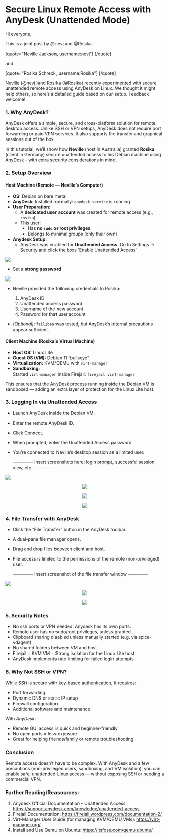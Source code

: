 #  Secure Linux Remote Access with AnyDesk (Unattended Mode)

Hi everyone,  

This is a joint post by @nevj and @Rosika

[quote="Neville Jackson, username:nevj"]
[/quote]

and

[quote="Rosika Schreck, username:Rosika"]
[/quote]

 Neville (@nevj )and Rosika (@Rosika) recently experimented with secure unattended remote access using AnyDesk on Linux. We thought it might help others, so here’s a detailed guide based on our setup. Feedback welcome!



### 1. Why AnyDesk?

AnyDesk offers a simple, secure, and cross-platform solution for remote desktop access. Unlike SSH or VPN setups, AnyDesk does not require port forwarding or paid VPN services. 
It also supports file transfer and graphical sessions out of the box.

In this tutorial, we’ll show how **Neville** (host in Australia) granted **Rosika** (client in Germany) secure unattended access to his Debian machine using AnyDesk - with extra security considerations in mind.



### 2. Setup Overview

####  Host Machine (Remote — Neville’s Computer)

- **OS:** Debian on bare metal  
- **AnyDesk:** Installed normally: `anydesk.service` is running  
- **User Preparation:**
  - A **dedicated user account** was created for remote access (e.g., `rosika`)
  - This user:
    - Has **no `sudo` or root privileges**
    - Belongs to minimal groups (only their own)
- **Anydesk Setup:**
  - AnyDesk was enabled for **Unattended Access**.
    Go to Settings -> Security and click the boxs 'Enable Unattended Access'
    <p align="center">
<img src="https://github.com/nevillejackson/Unix/blob/main/anydesk/unattendedbox.png?raw=true">
</p>

  - Set a **strong password**
  
    <p align="center">
<img src="https://github.com/nevillejackson/Unix/blob/main/anydesk/unattendedsetpassword.png?raw=true">
</p>

  - Neville provided the following credentials to Rosika:

    1. AnyDesk ID
    2. Unattended access password
    3. Username of the new account
    4. Password for that user account

- _(Optional)_: `fail2ban` was tested, but AnyDesk’s internal precautions appear sufficient.



#### Client Machine (Rosika’s Virtual Machine)

- **Host OS:** Linux Lite  
- **Guest OS (VM):** Debian 11 “bullseye”  
- **Virtualization:** KVM/QEMU with `virt-manager`  
- **Sandboxing:**  
  Started `virt-manager` inside Firejail:
  `firejail virt-manager`
  
This ensures that the AnyDesk process running inside the Debian VM is sandboxed — adding an extra layer of protection for the Linux Lite host.


### 3.  Logging In via Unattended Access


- Launch AnyDesk inside the Debian VM.
- Enter the remote AnyDesk ID.
- Click Connect.
- When prompted, enter the Unattended Access password.
- You’re connected to Neville’s desktop session as a limited user.

  ---------- Insert screenshots here: login prompt, successful session view, etc. ----------
  
  <p align="center">
<img src="https://github.com/nevillejackson/Unix/blob/main/anydesk/2enter_target_address.png?raw=true">
</p>

  
  <p align="center">
<img src="https://github.com/nevillejackson/Unix/blob/main/anydesk/2authorization_request.png?raw=true">
</p>

  <p align="center">
<img src="https://github.com/nevillejackson/Unix/blob/main/anydesk/2Nevilles_login_screen.png?raw=true">
</p>

<p align="center">
<img src="https://github.com/nevillejackson/Unix/blob/main/anydesk/2Nevillles_desktop.png?raw=true">
</p>

  
  
### 4.  File Transfer with AnyDesk  


- Click the “File Transfer” button in the AnyDesk toolbar.
- A dual-pane file manager opens.
- Drag and drop files between client and host.
- File access is limited to the permissions of the remote (non-privileged) user.

   ---------- Insert screenshot of the file transfer window ----------
   
   <p align="center">
<img src="https://github.com/nevillejackson/Unix/blob/main/anydesk/2anydesk_data_transfer_button.png?raw=true">
</p>
<p align="center">
<img src="https://github.com/nevillejackson/Unix/blob/main/anydesk/2anydesk_data_transfer_interface.png?raw=true">
</p>

<p align="center">
<img src="https://github.com/nevillejackson/Unix/blob/main/anydesk/2data_transfer_success.png?raw=true">
</p>


### 5. Security Notes


- No ssh ports or VPN needed.  Anydesk has its own ports.
- Remote user has no sudo/root privileges, unless granted.
- Clipboard sharing disabled unless manually started (e.g. via spice-vdagent)
- No shared folders between VM and host
- Firejail + KVM VM = Strong isolation for the Linux Lite host
- AnyDesk implements rate-limiting for failed login attempts


### 6. Why Not SSH or VPN?

While *SSH* is secure with key-based authentication, it requires:

- Port forwarding
- Dynamic DNS or static IP setup
- Firewall configuration
- Additional software and maintenance

With *AnyDesk*:

- Remote GUI access is quick and beginner-friendly
- No open ports = less exposure
- Great for helping friends/family or remote troubleshooting


### Conclusion

Remote access doesn’t have to be complex. 
With AnyDesk and a few precautions (non-privileged users, sandboxing, and VM isolation), you can 
enable safe, unattended Linux access — without exposing SSH or needing a commercial VPN.


### Further Reading/Reasources:

1. Anydesk Official Documentation – Unattended Access:
   https://support.anydesk.com/knowledge/unattended-access
2. Firejail Documentation:
   https://firejail.wordpress.com/documentation-2/
3. Virt-Manager User Guide (for managing KVM/QEMU VMs):
   https://virt-manager.org/
4. Install and Use Qemu on Ubuntu:
    https://itsfoss.com/qemu-ubuntu/







